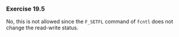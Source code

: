 ### Exercise 19.5

No, this is not allowed since the `F_SETFL` command of `fcntl` does not change the read-write status.
